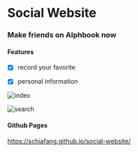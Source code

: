 # Social Website

### Make friends on Alphbook now


#### Features
- [x] record your favorite
- [x] personal information


![index](https://i.imgur.com/DF3Sl2J.png)

![search](https://i.imgur.com/ATWDsNR.png)


#### Github Pages
https://schiafang.github.io/social-website/
